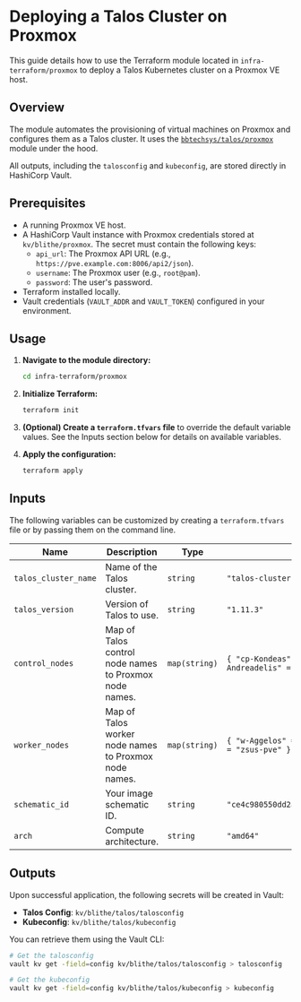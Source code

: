 # Deploying a Talos Cluster on Proxmox

This guide details how to use the Terraform module located in `infra-terraform/proxmox` to deploy a Talos Kubernetes cluster on a Proxmox VE host.

## Overview

The module automates the provisioning of virtual machines on Proxmox and configures them as a Talos cluster. It uses the [`bbtechsys/talos/proxmox`](https://registry.terraform.io/modules/bbtechsys/talos/proxmox/latest) module under the hood.

All outputs, including the `talosconfig` and `kubeconfig`, are stored directly in HashiCorp Vault.

## Prerequisites

-   A running Proxmox VE host.
-   A HashiCorp Vault instance with Proxmox credentials stored at `kv/blithe/proxmox`. The secret must contain the following keys:
    -   `api_url`: The Proxmox API URL (e.g., `https://pve.example.com:8006/api2/json`).
    -   `username`: The Proxmox user (e.g., `root@pam`).
    -   `password`: The user's password.
-   Terraform installed locally.
-   Vault credentials (`VAULT_ADDR` and `VAULT_TOKEN`) configured in your environment.

## Usage

1.  **Navigate to the module directory:**

    ```bash
    cd infra-terraform/proxmox
    ```

2.  **Initialize Terraform:**

    ```bash
    terraform init
    ```

3.  **(Optional) Create a `terraform.tfvars` file** to override the default variable values. See the Inputs section below for details on available variables.

4.  **Apply the configuration:**

    ```bash
    terraform apply
    ```

## Inputs

The following variables can be customized by creating a `terraform.tfvars` file or by passing them on the command line.

| Name                 | Description                                          | Type         | Default                                                                                             |
| -------------------- | ---------------------------------------------------- | ------------ | --------------------------------------------------------------------------------------------------- |
| `talos_cluster_name` | Name of the Talos cluster.                           | `string`     | `"talos-cluster"`                                                                                   |
| `talos_version`      | Version of Talos to use.                             | `string`     | `"1.11.3"`                                                                                          |
| `control_nodes`      | Map of Talos control node names to Proxmox node names. | `map(string)`| `{ "cp-Kondeas" = "zsus-pve", "cp-Papadides" = "zsus-pve", "cp-Andreadelis" = "zsus-pve" }`          |
| `worker_nodes`       | Map of Talos worker node names to Proxmox node names.  | `map(string)`| `{ "w-Aggelos" = "zsus-pve", "w-Vassilios" = "zsus-pve", "w-Fotis" = "zsus-pve" }`                  |
| `schematic_id`       | Your image schematic ID.                             | `string`     | `"ce4c980550dd2ab1b17bbf2b08801c7eb59418eafe8f279833297925d67c7515"`                                  |
| `arch`               | Compute architecture.                                | `string`     | `"amd64"`                                                                                           |

## Outputs

Upon successful application, the following secrets will be created in Vault:

-   **Talos Config**: `kv/blithe/talos/talosconfig`
-   **Kubeconfig**: `kv/blithe/talos/kubeconfig`

You can retrieve them using the Vault CLI:

```bash
# Get the talosconfig
vault kv get -field=config kv/blithe/talos/talosconfig > talosconfig

# Get the kubeconfig
vault kv get -field=config kv/blithe/talos/kubeconfig > kubeconfig
```
